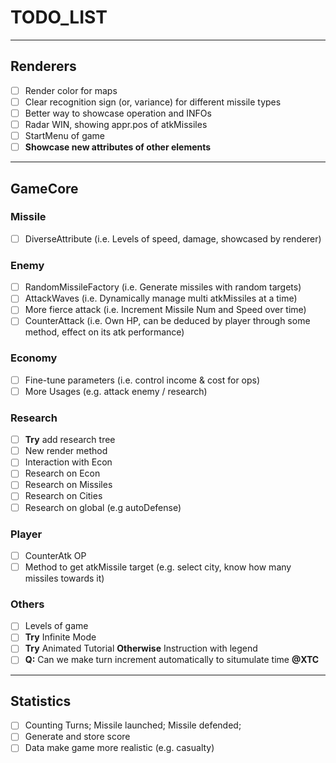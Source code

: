 # TODO_LIST
---
## Renderers
- [ ] Render color for maps
- [ ] Clear recognition sign (or, variance) for different missile types
- [ ] Better way to showcase operation and INFOs
- [ ] Radar WIN, showing appr.pos of atkMissiles
- [ ] StartMenu of game
- [ ] **Showcase new attributes of other elements**
---
## GameCore
### Missile
- [ ] DiverseAttribute (i.e. Levels of speed, damage, showcased by renderer)
### Enemy
- [ ] RandomMissileFactory (i.e. Generate missiles with random targets)
- [ ] AttackWaves (i.e. Dynamically manage multi atkMissiles at a time)
- [ ] More fierce attack (i.e. Increment Missile Num and Speed over time)
- [ ] CounterAttack (i.e. Own HP, can be deduced by player through some method, effect on its atk performance)
### Economy
- [ ] Fine-tune parameters (i.e. control income & cost for ops)
- [ ] More Usages (e.g. attack enemy / research)
### Research
- [ ] **Try** add research tree
- [ ] New render method
- [ ] Interaction with Econ
- [ ] Research on Econ
- [ ] Research on Missiles
- [ ] Research on Cities
- [ ] Research on global (e.g autoDefense)
### Player
- [ ] CounterAtk OP
- [ ] Method to get atkMissile target (e.g. select city, know how many missiles towards it)
### Others
- [ ] Levels of game
- [ ] **Try** Infinite Mode
- [ ] **Try** Animated Tutorial **Otherwise** Instruction with legend
- [ ] **Q:** Can we make turn increment automatically to situmulate time **@XTC**
---
## Statistics
- [ ] Counting Turns; Missile launched; Missile defended;
- [ ] Generate and store score
- [ ] Data make game more realistic (e.g. casualty)
